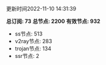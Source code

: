 更新时间2022-11-10 14:31:39

**总订阅: 73**
**总节点: 2200**
**有效节点: 932**
- ss节点: 513
- v2ray节点: 283
- trojan节点: 134
- ssr节点: 2
